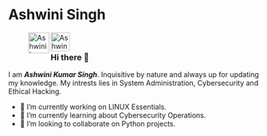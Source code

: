 # **Ashwini Singh**

><a href="https://www.linkedin.com/in/ashwini-kumar-singh-304162244"><img align="left" alt="Ashwini's LinkedIN" width="42px" src="https://encrypted-tbn0.gstatic.com/images?q=tbn:ANd9GcSd9IZDCxlJTB0zIVEaff4I4mpNNCPmoMpe8t9A7WHo8dVve43jdEM-DH1NIcSgvV_TayQ&usqp=CAU"></a>

<a href="mailto:ashwinikmrsngh@gmail.com"><img align="left" alt="Ashwini's Email" width="38px" src="https://t4.ftcdn.net/jpg/04/76/40/09/360_F_476400933_A4gKwXtlgQFslfSuDvbV35eQcBIDlYjw.jpg"></a>  

<br/>

### Hi there 👋

I am _**Ashwini Kumar Singh**_. Inquisitive by nature and always up for updating my knowledge. My intrests lies in System Administration, Cybersecurity and Ethical Hacking.

- 🔭 I’m currently working on LINUX Essentials.
- 🌱 I’m currently learning about Cybersecurity Operations.
- 👯 I’m looking to collaborate on Python projects.

<!--
**ashwinikmrsngh/ashwinikmrsngh** is a ✨ _special_ ✨ repository because its `README.md` (this file) appears on your GitHub profile.

Here are some ideas to get you started:

- 🔭 I’m currently working on ...
- 🌱 I’m currently learning ...
- 👯 I’m looking to collaborate on ...
- 🤔 I’m looking for help with ...
- 💬 Ask me about ...
- 📫 How to reach me: ...
- 😄 Pronouns: ...
- ⚡ Fun fact: ...
-->
